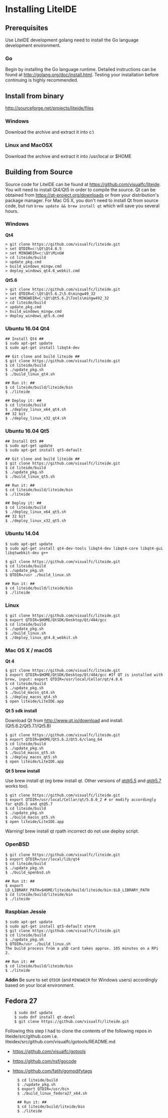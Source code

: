 <!-- Install -->

# Installing LiteIDE
## Prerequisites
Use LiteIDE development golang need to install the Go language development environment.

### Go
Begin by installing the Go language runtime.  Detailed instructions can be found at <http://golang.org/doc/install.html>.  Testing your installation before continuing is highly recommended.

## Install from binary
<http://sourceforge.net/projects/liteide/files>

### Windows
Download the archive and extract it into c:\

### Linux and MacOSX
Download the archive and extract it into /usr/local or $HOME

## Building from Source
Source code for LiteIDE can be found at <https://github.com/visualfc/liteide>.  You will need to install Qt4/Qt5 in order to compile the source.  Qt can be obtained from <https://qt-project.org/downloads> or from your distribution's package manager. For Mac OS X, you don't need to install Qt from source code, but run `brew update && brew install qt` which will save you several hours.

### Windows

**Qt4**

	> git clone https://github.com/visualfc/liteide.git
	> set QTDIR=c:\Qt\Qt4.8.5
	> set MINGWDIR=c:\Qt\MinGW
	> cd liteide/build
	> update_pkg.cmd
	> build_windows_mingw.cmd
	> deploy_windows_qt4.8_webkit.cmd

**Qt5.6**

	> git clone https://github.com/visualfc/liteide.git
	> set QTDIR=C:\Qt\Qt5.6.2\5.6\mingw49_32
	> set MINGWDIR=C:\Qt\Qt5.6.2\Tools\mingw492_32
	> cd liteide/build
	> update_pkg.cmd
	> build_windows_mingw.cmd
	> deploy_windows_qt5.6.cmd
	
### Ubuntu 16.04 Qt4
	## Install Qt4 ##
	$ sudo apt-get update
	$ sudo apt-get install libqt4-dev

	## Git clone and build liteide ##
	$ git clone https://github.com/visualfc/liteide.git
	$ cd liteide/build
	$ ./update_pkg.sh
	$ ./build_linux_qt4.sh
	
	## Run it: ##
	$ cd liteide/build/liteide/bin
	$ ./liteide
	
	## Deploy it: ##
	$ cd liteide/build
	$ ./deploy_linux_x64_qt4.sh
	## 32 bit
	$ ./deploy_linux_x32_qt4.sh
	
### Ubuntu 16.04 Qt5
	## Install Qt5 ##
	$ sudo apt-get update
	$ sudo apt-get install qt5-default
	
	## Git clone and build liteide ##
	$ git clone https://github.com/visualfc/liteide.git
	$ cd liteide/build
	$ ./update_pkg.sh
	$ ./build_linux_qt5.sh
	
	## Run it: ##
	$ cd liteide/build/liteide/bin
	$ ./liteide
	
	## Deploy it: ##
	$ cd liteide/build
	$ ./deploy_linux_x64_qt5.sh
	## 32 bit
	$ ./deploy_linux_x32_qt5.sh

### Ubuntu 14.04
	$ sudo apt-get update
	$ sudo apt-get install qt4-dev-tools libqt4-dev libqt4-core libqt4-gui libqtwebkit-dev g++

	$ git clone https://github.com/visualfc/liteide.git
	$ cd liteide/build
	$ ./update_pkg.sh
	$ QTDIR=/usr ./build_linux.sh
	
	## Run it: ##
	$ cd liteide/build/liteide/bin
	$ ./liteide

### Linux
	$ git clone https://github.com/visualfc/liteide.git
	$ export QTDIR=$HOME/QtSDK/Desktop/Qt/484/gcc
	$ cd liteide/build
	$ ./update_pkg.sh
	$ ./build_linux.sh
	$ ./deploy_linux_qt4.8_webkit.sh

### Mac OS X / macOS

**Qt 4**

	$ git clone https://github.com/visualfc/liteide.git
	$ export QTDIR=$HOME/QtSDK/Desktop/Qt/484/gcc #If QT is installed with brew, input: export QTDIR=/usr/local/Cellar/qt/4.8.6
	$ cd liteide/build
	$ ./update_pkg.sh
	$ ./build_macos_qt4.sh
	$ ./deploy_macos_qt4.sh
	$ open liteide/LiteIDE.app

**Qt 5 sdk install**

Download Qt from http://www.qt.io/download and install. (Qt5.6.2/Qt5.7.1/Qt5.8)

	$ git clone https://github.com/visualfc/liteide.git
	$ export QTDIR=$HOME/Qt5.6.2/Qt5.6/clang_64
	$ cd liteide/build
	$ ./update_pkg.sh
	$ ./build_macos_qt5.sh
	$ ./deploy_macos_qt5.sh
	$ open liteide/LiteIDE.app
	
**Qt 5 brew install**	

Use brew install qt (eg brew install qt. Other versions of qt@5.5 and qt@5.7 works too).

	$ git clone https://github.com/visualfc/liteide.git
	$ export QTDIR=/usr/local/Cellar/qt/5.8.0_2 # or modify accordingly for qt@5.5 and qt@5.7
	$ cd liteide/build
	$ ./update_pkg.sh
	$ ./build_macos_qt5.sh
	$ open liteide/LiteIDE.app

Warning! brew install qt rpath incorrect do not use deploy script. 

### OpenBSD
	$ git clone https://github.com/visualfc/liteide.git
	$ export QTDIR=/usr/local/lib/qt4
	$ cd liteide/build
	$ ./update_pkg.sh
	$ ./build_openbsd.sh

	## Run it: ##
	$ export LD_LIBRARY_PATH=$HOME/liteide/build/liteide/bin:$LD_LIBRARY_PATH
	$ cd liteide/build/liteide/bin
	$ ./liteide

### Raspbian Jessie
	$ sudo apt-get update
	$ sudo apt-get install qt5-default xterm
	$ git clone https://github.com/visualfc/liteide.git
	$ cd liteide/build
	$ ./update_pkg.sh
	$ QTDIR=/usr ./build_linux.sh
	The build process from a µSD card takes approx. 105 minutes on a RPi 2.
	
	## Run it: ##
	$ cd liteide/build/liteide/bin
	$ ./liteide

**Addin** Be sure to set `QTDIR` (and `MINGWDIR` for Windows users) accordingly based on your local environment.

## Fedora 27
        $ sudo dnf update
        $ sudo dnf install qt-devel
        $ git clone https://github.com/visualfc/liteide.git

Following this step I had to clone the contents of the following repos in liteide/src/github.com
i.e. liteidex/src/github.com/visualfc/gotools/README.md

* https://github.com/visualfc/gotools
* https://github.com/nsf/gocode
* https://github.com/fatih/gomodifytags

        $ cd liteide/build
        $ ./update_pkg.sh
        $ export QTDIR=/usr/bin
        $ ./build_linux_fedora27_x64.sh

        ## Run it: ##
        $ cd liteide/build/liteide/bin
        $ ./liteide

